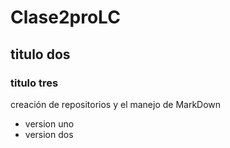 # Clase2proLC
## titulo dos 
### titulo tres
creación de repositorios y el manejo de MarkDown
- version uno
- version dos
